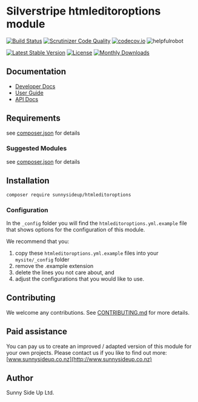 # Silverstripe htmleditoroptions module
[![Build Status](https://travis-ci.org/sunnysideup/silverstripe-htmleditoroptions.svg?branch=master)](https://travis-ci.org/sunnysideup/silverstripe-htmleditoroptions)
[![Scrutinizer Code Quality](https://scrutinizer-ci.com/g/sunnysideup/silverstripe-htmleditoroptions/badges/quality-score.png?b=master)](https://scrutinizer-ci.com/g/sunnysideup/silverstripe-htmleditoroptions/?branch=master)
[![codecov.io](https://codecov.io/github/sunnysideup/silverstripe-htmleditoroptions/coverage.svg?branch=master)](https://codecov.io/github/sunnysideup/silverstripe-htmleditoroptions?branch=master)
![helpfulrobot](https://helpfulrobot.io/sunnysideup/htmleditoroptions/badge)

[![Latest Stable Version](https://poser.pugx.org/sunnysideup/htmleditoroptions/version)](https://packagist.org/packages/sunnysideup/htmleditoroptions)
[![License](https://poser.pugx.org/sunnysideup/htmleditoroptions/license)](https://packagist.org/packages/sunnysideup/htmleditoroptions)
[![Monthly Downloads](https://poser.pugx.org/sunnysideup/htmleditoroptions/d/monthly)](https://packagist.org/packages/sunnysideup/htmleditoroptions)


## Documentation



 * [Developer Docs](docs/en/INDEX.md)
 * [User Guide](docs/en/userguide.md)
 * [API Docs](http://docs.ssmods.com/sunnysideup/htmleditoroptions/classes.xhtml)

## Requirements



see [composer.json](composer.json) for details

### Suggested Modules



see [composer.json](composer.json) for details


## Installation


```
composer require sunnysideup/htmleditoroptions
```

### Configuration



In the `_config` folder you will find the `htmleditoroptions.yml.example`
file that shows options for the configuration of this module.

We recommend that you:

  1. copy these `htmleditoroptions.yml.example` files into your
`mysite/_config` folder
  2. remove the .example extension
  3. delete the lines you not care about, and
  4. adjust the configurations that you would like to use.


## Contributing



We welcome any contributions. See [CONTRIBUTING.md](CONTRIBUTING.md) for more details.

## Paid assistance



You can pay us to create an improved / adapted version of this module for your own projects.  Please contact us if you like to find out more: [www.sunnysideup.co.nz](http://www.sunnysideup.co.nz)

## Author



Sunny Side Up Ltd.
